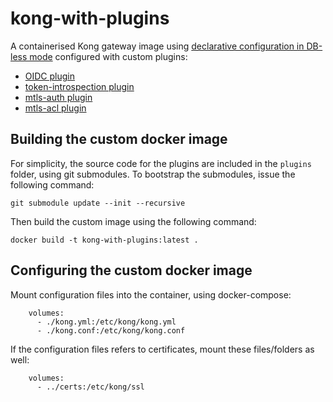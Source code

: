 # kong-with-plugins
A containerised Kong gateway image using [declarative configuration in DB-less mode](https://docs.konghq.com/gateway/latest/production/deployment-topologies/db-less-and-declarative-config/)
configured with custom plugins:

 * [OIDC plugin](https://github.com/nokia/kong-oidc)
 * [token-introspection plugin](https://github.com/VentaApps/kong-token-introspection)
 * [mtls-auth plugin](https://github.com/callistaenterprise/kong-plugin-mtls-auth)
 * [mtls-acl plugin](https://github.com/callistaenterprise/kong-plugin-mtls-acl)

## Building the custom docker image 
For simplicity, the source code for the plugins are included in the `plugins` folder, using git submodules. To bootstrap
the submodules, issue the following command:

```
git submodule update --init --recursive
```

Then build the custom image using the following command:

```
docker build -t kong-with-plugins:latest .
```

## Configuring the custom docker image 
Mount configuration files into the container, using docker-compose:

```
    volumes:
      - ./kong.yml:/etc/kong/kong.yml
      - ./kong.conf:/etc/kong/kong.conf
```

If the configuration files refers to certificates, mount these files/folders as well:

```
    volumes:
      - ../certs:/etc/kong/ssl
```
